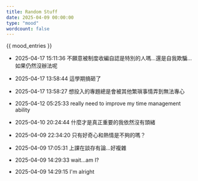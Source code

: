 ```yaml
---
title: Random Stuff
date: 2025-04-09 00:00:00
type: "mood"
wordcount: false
---
```

{{ mood_entries }}

- 2025-04-17 15:11:36
  不願意被制度收編自認是特別的人嗎...還是自我欺騙...如果仍然沒辦法呢

- 2025-04-17 13:58:44
  這學期搞砸了

- 2025-04-17 13:58:27
  想投入的專題總是會被其他繁瑣事情弄到無法專心

- 2025-04-12 05:25:33
  really need to improve my time management ability

- 2025-04-10 20:24:44
  什麼才是真正重要的我依然沒有頭緒

- 2025-04-09 22:34:20
  只有好奇心和熱情是不夠的嗎？

- 2025-04-09 17:05:31
  上課在談存有論...好複雜

- 2025-04-09 14:29:33
  wait...am I?

- 2025-04-09 14:29:15
  I'm alright
